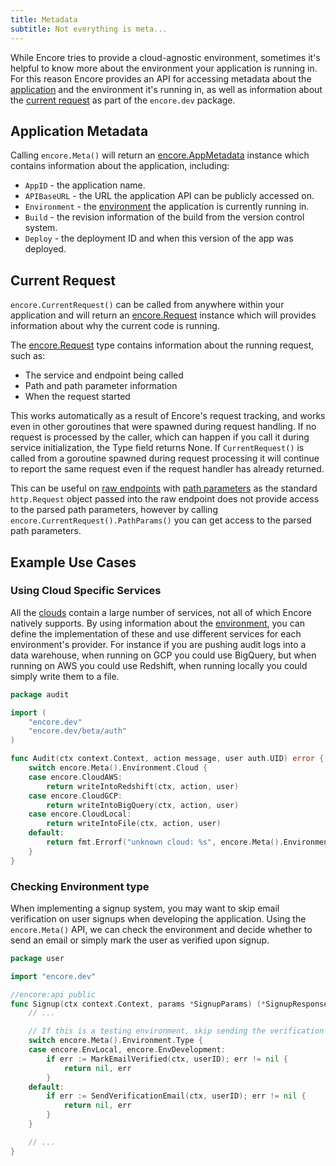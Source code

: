 ```yaml
---
title: Metadata
subtitle: Not everything is meta...
---
```


While Encore tries to provide a cloud-agnostic environment, sometimes it's helpful to know more about the environment
your application is running in. For this reason Encore provides an API for accessing metadata about the
[application](#application-metadata) and the environment it's running in, as well as information about the
[current request](#current-request) as part of the `encore.dev` package.

## Application Metadata

Calling `encore.Meta()` will return an [encore.AppMetadata](https://pkg.go.dev/encore.dev/#AppMetadata) instance which
contains information about the application, including:

 - `AppID` - the application name.
 - `APIBaseURL` - the URL the application API can be publicly accessed on.
 - `Environment` - the [environment](/docs/deploy/environments) the application is currently running in.
 - `Build` - the revision information of the build from the version control system.
 - `Deploy` - the deployment ID and when this version of the app was deployed.

## Current Request

`encore.CurrentRequest()` can be called from anywhere within your application and will return an
[encore.Request](https://pkg.go.dev/encore.dev/#Request) instance which will provides information about why the current
code is running.

The [encore.Request](https://pkg.go.dev/encore.dev/#Request) type contains information about the running request, such as:
 - The service and endpoint being called
 - Path and path parameter information
 - When the request started

This works automatically as a result of Encore's request tracking, and works even in other goroutines that were spawned
during request handling.  If no request is processed by the caller, which can happen if you call it during service
initialization, the Type field returns None. If `CurrentRequest()` is called from a goroutine spawned during request
processing it will continue to report the same request even if the request handler has already returned.

This can be useful on [raw endpoints](/docs/develop/services-and-apis#raw-endpoints) with [path parameters](/docs/develop/services-and-apis#rest-apis)
as the standard `http.Request` object passed into the raw endpoint does not provide access to the parsed path parameters,
however by calling `encore.CurrentRequest().PathParams()` you can get access to the parsed path parameters.


## Example Use Cases

### Using Cloud Specific Services

All the [clouds](/docs/deploy/own-cloud) contain a large number of services, not all of which Encore natively supports.
By using information about the [environment](/docs/deploy/environments), you can define the implementation of these and
use different services for each environment's provider. For instance if you are pushing audit logs into a data warehouse, when running on GCP you could use BigQuery, but when running on AWS you could use Redshift, when running locally you could
simply write them to a file.

```go
package audit

import (
    "encore.dev"
    "encore.dev/beta/auth"
)

func Audit(ctx context.Context, action message, user auth.UID) error {
    switch encore.Meta().Environment.Cloud {
    case encore.CloudAWS:
        return writeIntoRedshift(ctx, action, user)
    case encore.CloudGCP:
        return writeIntoBigQuery(ctx, action, user)
    case encore.CloudLocal:
        return writeIntoFile(ctx, action, user)
    default:
        return fmt.Errorf("unknown cloud: %s", encore.Meta().Environment.Cloud)
    }
}
```

### Checking Environment type

When implementing a signup system, you may want to skip email verification on user signups when developing the application.
Using the `encore.Meta()` API, we can check the environment and decide whether to send an email or simply mark the user as
verified upon signup.

```go
package user

import "encore.dev"

//encore:api public
func Signup(ctx context.Context, params *SignupParams) (*SignupResponse, error) {
    // ...

    // If this is a testing environment, skip sending the verification email
    switch encore.Meta().Environment.Type {
    case encore.EnvLocal, encore.EnvDevelopment:
        if err := MarkEmailVerified(ctx, userID); err != nil {
            return nil, err
        }
    default:
        if err := SendVerificationEmail(ctx, userID); err != nil {
            return nil, err
        }
    }

    // ...
}
```
